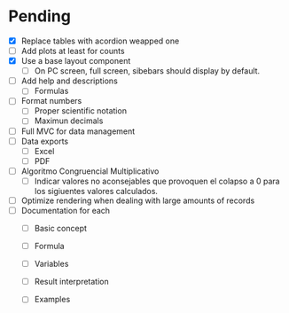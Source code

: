 
# Pending
- [x] Replace tables with acordion weapped one
- [ ] Add plots at least for counts
- [x] Use a base layout component
    - [ ] On PC screen, full screen, sibebars should display by default.
- [ ] Add help and descriptions
    - [ ] Formulas
- [ ] Format numbers
    - [ ] Proper scientific notation
    - [ ] Maximun decimals
- [ ] Full MVC for data management
- [ ] Data exports
    - [ ] Excel
    - [ ] PDF
- [ ] Algoritmo Congruencial Multiplicativo
    - [ ] Indicar valores no aconsejables que provoquen el colapso a 0 para los sigiuentes valores calculados.
- [ ] Optimize rendering when dealing with large amounts of records
- [ ] Documentation for each
    - [ ] Basic concept
    - [ ] Formula
    - [ ] Variables
    - [ ] Result interpretation
    - [ ] Examples

